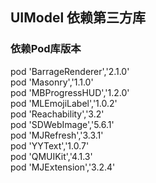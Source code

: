 ## UIModel 依赖第三方库

### 依赖Pod库版本
  pod 'BarrageRenderer','2.1.0' <br>
  pod 'Masonry','1.1.0' <br>
  pod 'MBProgressHUD','1.2.0' <br>
  pod 'MLEmojiLabel','1.0.2' <br>
  pod 'Reachability','3.2' <br>
  pod 'SDWebImage','5.6.1' <br>
  pod 'MJRefresh','3.3.1' <br>
  pod 'YYText','1.0.7' <br>
  pod 'QMUIKit','4.1.3' <br>
  pod 'MJExtension','3.2.4' <br>

